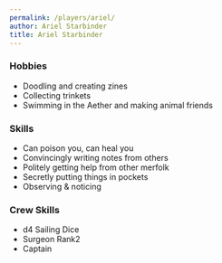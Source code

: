 ```yaml
---
permalink: /players/ariel/
author: Ariel Starbinder
title: Ariel Starbinder
---
```


### Hobbies
* Doodling and creating zines
* Collecting trinkets
* Swimming in the Aether and making animal friends

### Skills
* Can poison you, can heal you
* Convincingly writing notes from others
* Politely getting help from other merfolk
* Secretly putting things in pockets
* Observing & noticing

### Crew Skills
* d4 Sailing Dice
* Surgeon Rank2
* Captain